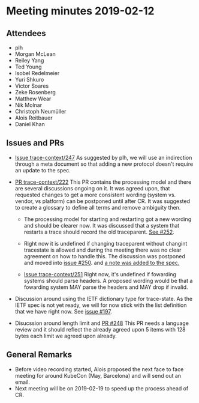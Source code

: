 # Meeting minutes 2019-02-12

## Attendees

* plh
* Morgan McLean
* Reiley Yang
* Ted Young
* Isobel Redelmeier
* Yuri Shkuro
* Victor Soares
* Zeke Rosenberg
* Matthew Wear
* Nik Molnar
* Christoph Neumüller
* Alois Reitbauer
* Daniel Khan

## Issues and PRs

* [Issue trace-context/247](https://github.com/w3c/trace-context/issues/247)
  As suggested by plh, we will use an indirection through a meta document so that
  adding a new protocol doesn't require an update to the spec.

* [PR trace-context/222](https://github.com/w3c/trace-context/pull/222)
  This PR contains the processing model and there are several discussions ongoing
  on it.
  It was agreed upon, that requested changes to get a more consistent wording
  (system vs. vendor, vs platform) can be postponed until after CR.
  It was suggested to create a glossary to define all terms and remove ambiguity
  then.

  * The processing model for starting and restarting got a new wording and should be
    clearer now. It was discussed that a system that restarts a trace should record
    the old traceparent. [See #252](https://github.com/w3c/trace-context/issues/252).

  * Right now it is undefined if changing traceparent without changint tracestate
    is allowed and during the meeting there was no clear agreement on how to handle
    this. The discussion was postponed and moved into
    [issue #250](https://github.com/w3c/trace-context/issues/250).
    and [a note was added to the spec.](https://github.com/w3c/trace-context/commit/9345a1dbf859118d9c7ae6f105614ee3e808646d)

  * [Issue trace-context/251](https://github.com/w3c/trace-context/issues/251)
    Right now, it's undefined if fowarding systems should parse headers.
    A proposed wording would be that a fowarding system MAY parse the headers and
    MAY drop if invalid.

* Discussion around using the IETF dictionary type for trace-state.
  As the IETF spec is not yet ready, we will for now stick with the list definition
  that we have right now. See [issue #197](https://github.com/w3c/trace-context/issues/197).

* Disucssion around length limit and [PR #248](https://github.com/w3c/trace-context/pull/248)
  This PR needs a language review and it should reflect the already agreed upon
  5 items with 128 bytes each limit we agreed upon already.

## General Remarks

* Before video recording started, Alois proposed the next face to face meeting for
  around KubeCon (May, Barcelona) and will send out an email.
* Next meeting will be on 2019-02-19 to speed up the process ahead of CR.
